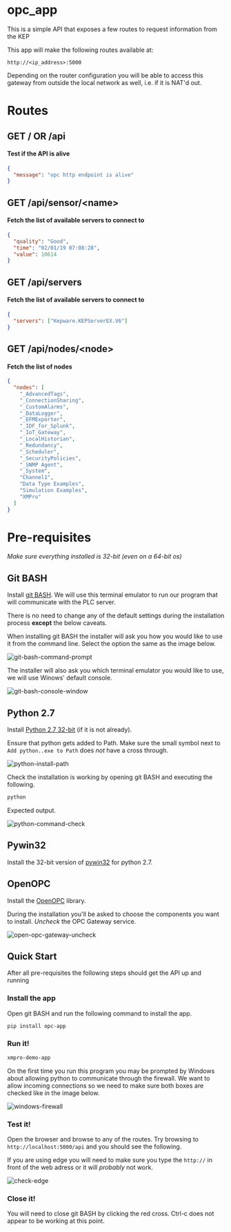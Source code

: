 # **opc_app**

This is a simple API that exposes a few routes to request information from the KEP

This app will make the following routes available at:

```
http://<ip_address>:5000
```

Depending on the router configuration you will be able to access this gateway from outside the local network as well, i.e. if it is NAT'd out.

# Routes

## **GET** / OR /api

#### Test if the API is alive

```json
{
  "message": "opc http endpoint is alive"
}
```

## **GET** /api/sensor/\<name>

#### Fetch the list of available servers to connect to

```json
{
  "quality": "Good",
  "time": "02/01/19 07:08:28",
  "value": 10614
}
```

## **GET** /api/servers

#### Fetch the list of available servers to connect to

```json
{
  "servers": ["Kepware.KEPServerEX.V6"]
}
```

## **GET** /api/nodes/\<node>

#### Fetch the list of nodes

```json
{
  "nodes": [
    "_AdvancedTags",
    "_ConnectionSharing",
    "_CustomAlarms",
    "_DataLogger",
    "_EFMExporter",
    "_IDF_for_Splunk",
    "_IoT_Gateway",
    "_LocalHistorian",
    "_Redundancy",
    "_Scheduler",
    "_SecurityPolicies",
    "_SNMP Agent",
    "_System",
    "Channel1",
    "Data Type Examples",
    "Simulation Examples",
    "XMPro"
  ]
}
```

# Pre-requisites

_Make sure everything installed is 32-bit (even on a 64-bit os)_

## Git BASH

Install [git BASH](https://github.com/git-for-windows/git/releases/download/v2.20.1.windows.1/Git-2.20.1-32-bit.exe). We will use this terminal emulator to run our program that will communicate with the PLC server.

There is no need to change any of the default settings during the installation process **except** the below caveats.

When installing git BASH the installer will ask you how you would like to use it from the command line. Select the option the same as the image below.

![git-bash-command-prompt](docs/images/git-bash-command-prompt.jpg)

The installer will also ask you which terminal emulator you would like to use, we will use Winows' default console.

![git-bash-console-window](docs/images/git-bash-console-window.jpg)

## Python 2.7

Install [Python 2.7 32-bit](https://www.python.org/ftp/python/2.7.15/python-2.7.15.msi) (if it is not already).

Ensure that python gets added to Path. Make sure the small symbol next to `Add python..exe to Path` does _not_ have a cross through.

![python-install-path](docs/images/python-install-path.jpg)

Check the installation is working by opening git BASH and executing the following.

```bash
python
```

Expected output.

![python-command-check](docs/images/python-command-check.jpg)

## Pywin32

Install the 32-bit version of [pywin32](https://github.com/mhammond/pywin32/releases/download/b224/pywin32-224.win32-py2.7.exe) for python 2.7.

## OpenOPC

Install the [OpenOPC](https://sourceforge.net/projects/openopc/files/openopc/1.3.1/OpenOPC-1.3.1.win32-py2.7.exe/download) library.

During the installation you'll be asked to choose the components you want to install. _Uncheck_ the OPC Gateway service.

![open-opc-gateway-uncheck](docs/images/openopc-gateway-uncheck.jpg)

## Quick Start

After all pre-requisites the following steps should get the API up and running

### Install the app

Open git BASH and run the following command to install the app.

```
pip install opc-app
```

### Run it!

```bash
xmpro-demo-app
```

On the first time you run this program you may be prompted by Windows about allowing python to communicate through the firewall. We want to allow incoming connections so we need to make sure both boxes are checked like in the image below.

![windows-firewall](docs/images/windows-firewall.jpg)

### Test it!

Open the browser and browse to any of the routes. Try browsing to `http://localhost:5000/api` and you should see the following.

If you are using edge you will need to make sure you type the `http://` in front of the web adress or it will _probably_ not work.

![check-edge](docs/images/check-edge.jpg)

### Close it!

You will need to close git BASH by clicking the red cross. Ctrl-c does not appear to be working at this point.
